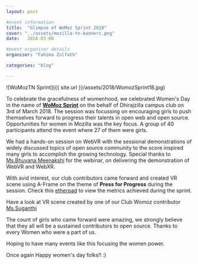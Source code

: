 ```yaml
---
layout: post

#event information
title:  "Glimpse of WoMoz Sprint 2018"
cover: "../assets/mozilla-tn-bannerc.png"
date:   2018-03-08

#event organiser details
organiser: "Fahima Zulfath"

categories: "blog"

---
```


![WoMozTN Sprint]({{ site.url }}/assets/2018/WomozSprint18.jpg)

To celebrate the gracefulness of womenhood, we celebrated Women's Day in the name of **[WoMoz Sprint](https://mozillatn.github.io/blog/Call-for-WoMoz-Sprint/)** on the behalf of Dhirajzilla campus club on 3rd of March 2018. The session was focussing on encouraging girls to push themselves forward to progress their talents in open web and open source. Opportunities for women in Mozilla was the key focus. A group of 40 participants attend the event where 27 of them were girls. 

We had a hands-on session on WebVR with the sessional demonstrations of widely discussed
topics of open source community to the score inspired many girls to accomplish the growing technology. Special thanks to [Ms.Bhuvana Meenakshi](https://twitter.com/bhuvanakotees1) for the webinar, on delivering the demonstration of WebVR and WebXR.

With avid interest, our club contributors came forward and created VR scene using A-Frame on the
theme of **Press for Progress** during the session. Check this [etherpad](https://public.etherpad-mozilla.org/p/remo-womoz-sprint-2018) to view the metrics achieved during the sprint. 

Have a look at VR scene created by one of our Club Womoz contributor [Ms.Suganthi](https://suguswe.github.io/sugsswe/ss.html)
  
The count of girls who came forward were amazing, we strongly believe that they all will be a sustained contributors 
to open source. Thanks to every Women who were a part of us. 

Hoping to have many events like this focusing the women power. 

Once again Happy women's day folks!! :)






